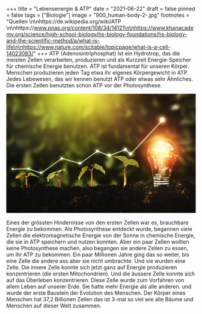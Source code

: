 +++
title = "Lebensenergie & ATP"
date = "2021-06-22"
draft = false
pinned = false
tags = ["Biologie"]
image = "900_human-body-2-.jpg"
footnotes = "Quellen  \n\nhttps://de.wikipedia.org/wiki/ATP \n\nhttps://www.pnas.org/content/108/34/14121\n\nhttps://www.khanacademy.org/science/high-school-biology/hs-biology-foundations/hs-biology-and-the-scientific-method/a/what-is-life\n\nhttps://www.nature.com/scitable/topicpage/what-is-a-cell-14023083/"
+++
ATP (Adenosintriphosphat) Ist ein Hydrotrop, das die meisten Zellen verarbeiten, produzieren und als Kurzzeit Energie-Speicher für chemische Energie benutzen. ATP ist fundamental für unseren Körper. Menschen produzieren jeden Tag etwa ihr eigenes Körpergewicht in ATP. Jedes Lebewesen, das wir kennen benutzt ATP oder etwas sehr Ähnliches. Die ersten Zellen benutzten schon ATP vor der Photosynthese.

![](e8pprdd24ezbpp88qntuns.jpg)

Eines der grössten Hindernisse von den ersten Zellen war es, brauchbare Energie zu bekommen. Als Photosynthese entdeckt wurde, begannen viele Zellen die elektromagnetische Energie von der Sonne in chemische Energie, die sie in ATP speichern und nutzen konnten. Aber ein paar Zellen wollten keine Photosynthese machen, also begangen sie andere Zellen zu essen, um ihr ATP zu bekommen. Ein paar Millionen Jahre ging das so weiter, bis eine Zelle die andere ass aber sie nicht umbrachte. Und sie wurden eine Zelle. Die innere Zelle konnte sich jetzt ganz auf Energie produzieren konzentrieren (die ersten Mitochondrien). Und die äussere Zelle konnte sich auf das Überleben konzentrieren. Diese Zelle wurde zum Vorfahren von allem Leben auf unserer Erde. Sie hatte mehr Energie als alle anderen. und wurde der erste Baustein der Evolution des Menschen. Der Körper eines Menschen hat 37,2 Billionen Zellen das ist 3-mal so viel wie alle Bäume und Menschen
auf dieser Welt zusammen.